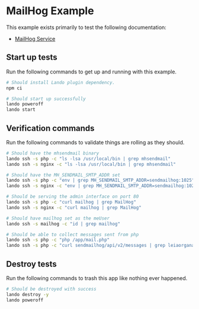 MailHog Example
===============

This example exists primarily to test the following documentation:

* [MailHog Service](https://docs.devwithlando.io/tutorials/mailhog.html)

Start up tests
--------------

Run the following commands to get up and running with this example.

```bash
# Should install Lando plugin dependency.
npm ci
```

```bash
# Should start up successfully
lando poweroff
lando start
```

Verification commands
---------------------

Run the following commands to validate things are rolling as they should.

```bash
# Should have the mhsendmail binary
lando ssh -s php -c "ls -lsa /usr/local/bin | grep mhsendmail"
lando ssh -s nginx -c "ls -lsa /usr/local/bin | grep mhsendmail"

# Should have the MH_SENDMAIL_SMTP_ADDR set
lando ssh -s php -c "env | grep MH_SENDMAIL_SMTP_ADDR=sendmailhog:1025"
lando ssh -s nginx -c "env | grep MH_SENDMAIL_SMTP_ADDR=sendmailhog:1025"

# Should be serving the admin interface on port 80
lando ssh -s php -c "curl mailhog | grep MailHog"
lando ssh -s nginx -c "curl mailhog | grep MailHog"

# Should have mailhog set as the meUser
lando ssh -s mailhog -c "id | grep mailhog"

# Should be able to collect messages sent from php
lando ssh -s php -c "php /app/mail.php"
lando ssh -s php -c "curl sendmailhog/api/v2/messages | grep leiaorgana@rebellion.mil"
```

Destroy tests
-------------

Run the following commands to trash this app like nothing ever happened.

```bash
# Should be destroyed with success
lando destroy -y
lando poweroff
```



